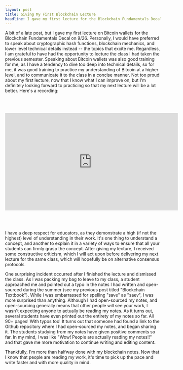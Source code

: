 ```yaml
---
layout: post
title: Giving My First Blockchain Lecture
headline: I gave my first lecture for the Blockchain Fundamentals Decal on Bitcoin wallets and Simple Payment Verification. Afterwards, a student pointed out a typo in my notes.
---
```


A bit of a late post, but I gave my first lecture on Bitcoin wallets for the Blockchain Fundamentals Decal on 9/26. Personally, I would have preferred to speak about cryptographic hash functions, blockchain mechanics, and lower level technical details instead -- the topics that excite me. Regardless, I am grateful to have had the opportunity to lecture the class I had taken the previous semester. Speaking about Bitcoin wallets was also good training for me, as I have a tendency to dive too deep into technical details, so for me, it was good training to practice my understanding of Bitcoin at a higher level, and to communicate it to the class in a concise manner.
Not too proud about my first lecture, now that I know what I can improve on, but I'm definitely looking forward to practicing so that my next
lecture will be a lot better. Here's a recording:

<div style="display: table; margin: 0 auto; padding-top: 50px; padding-bottom: 50px">
    <iframe width="560" height="315" src="https://www.youtube.com/embed/gUdjBqbi1bg" frameborder="0" allowfullscreen></iframe>
</div>

I have a deep respect for educators, as they demonstrate a high (if not the highest) level of understanding in their work. It's one thing to understand a concept, and another to explain it in a variety of ways to ensure that all your students can firmly grasp the concept. After giving my lecture, I received some constructive criticism, which I will act upon before delivering my next lecture for the same class, which will hopefully be on alternative consensus protocols.  

One surprising incident occurred after I finished the lecture and dismissed the class. As I was packing my bag to leave to my class, a student approached me and pointed out a typo in the notes I had written and open-sourced during the summer (see my previous post titled "Blockchain Textbook"). While I was embarrassed for spelling "save" as "saev", I was more surprised than anything. Although I had open-sourced my notes, and open-sourcing generally means that other people will see your work, I wasn't expecting anyone to actually be reading my notes.
As it turns out, several students have even printed out the entirety of my notes so far. All 90+ pages! With typos too! It turns out that someone had found a link to the Github repository where I had open-sourced my notes, and began sharing it. The students studying from my notes have given positive comments so far. In my mind, I was like "Wow! People are actually reading my notes!!" and that gave me more motivation to continue writing and editing content.

Thankfully, I'm more than halfway done with my blockchain notes. Now that I know that people are reading my work,
it's time to pick up the pace and write faster and with more quality in mind.
